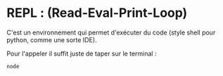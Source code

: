 # REPL : (Read-Eval-Print-Loop)

C'est un environnement qui permet d'exécuter du code (style shell pour python, comme une sorte IDE).

Pour l'appeler il suffit juste de taper sur le terminal :

```
node
```
